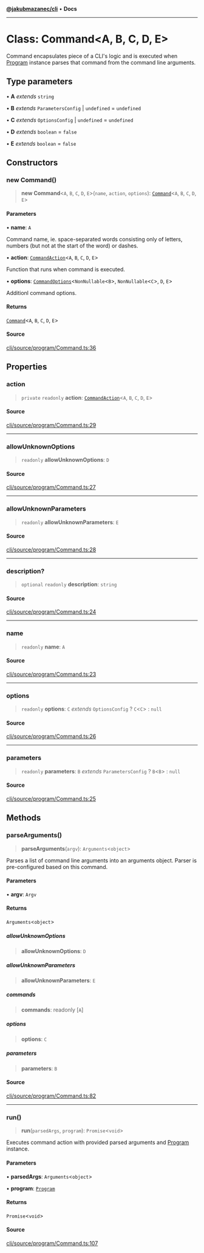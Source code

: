 [**@jakubmazanec/cli**](../README.md) • **Docs**

---

# Class: Command\<A, B, C, D, E\>

Command encapsulates piece of a CLI's logic and is executed when [Program](Program.md) instance
parses that command from the command line arguments.

## Type parameters

• **A** _extends_ `string`

• **B** _extends_ `ParametersConfig` \| `undefined` = `undefined`

• **C** _extends_ `OptionsConfig` \| `undefined` = `undefined`

• **D** _extends_ `boolean` = `false`

• **E** _extends_ `boolean` = `false`

## Constructors

### new Command()

> **new Command**\<`A`, `B`, `C`, `D`, `E`\>(`name`, `action`, `options`):
> [`Command`](Command.md)\<`A`, `B`, `C`, `D`, `E`\>

#### Parameters

• **name**: `A`

Command name, ie. space-separated words consisting only of letters, numbers (but not at the start of
the word) or dashes.

• **action**: [`CommandAction`](../type-aliases/CommandAction.md)\<`A`, `B`, `C`, `D`, `E`\>

Function that runs when command is executed.

• **options**: [`CommandOptions`](../type-aliases/CommandOptions.md)\<`NonNullable`\<`B`\>,
`NonNullable`\<`C`\>, `D`, `E`\>

Additionl command options.

#### Returns

[`Command`](Command.md)\<`A`, `B`, `C`, `D`, `E`\>

#### Source

[cli/source/program/Command.ts:36](https://github.com/jakubmazanec/js-tools/blob/45932621a19c677851f8bf60e4a28d217617972b/packages/cli/source/program/Command.ts#L36)

## Properties

### action

> `private` `readonly` **action**: [`CommandAction`](../type-aliases/CommandAction.md)\<`A`, `B`,
> `C`, `D`, `E`\>

#### Source

[cli/source/program/Command.ts:29](https://github.com/jakubmazanec/js-tools/blob/45932621a19c677851f8bf60e4a28d217617972b/packages/cli/source/program/Command.ts#L29)

---

### allowUnknownOptions

> `readonly` **allowUnknownOptions**: `D`

#### Source

[cli/source/program/Command.ts:27](https://github.com/jakubmazanec/js-tools/blob/45932621a19c677851f8bf60e4a28d217617972b/packages/cli/source/program/Command.ts#L27)

---

### allowUnknownParameters

> `readonly` **allowUnknownParameters**: `E`

#### Source

[cli/source/program/Command.ts:28](https://github.com/jakubmazanec/js-tools/blob/45932621a19c677851f8bf60e4a28d217617972b/packages/cli/source/program/Command.ts#L28)

---

### description?

> `optional` `readonly` **description**: `string`

#### Source

[cli/source/program/Command.ts:24](https://github.com/jakubmazanec/js-tools/blob/45932621a19c677851f8bf60e4a28d217617972b/packages/cli/source/program/Command.ts#L24)

---

### name

> `readonly` **name**: `A`

#### Source

[cli/source/program/Command.ts:23](https://github.com/jakubmazanec/js-tools/blob/45932621a19c677851f8bf60e4a28d217617972b/packages/cli/source/program/Command.ts#L23)

---

### options

> `readonly` **options**: `C` _extends_ `OptionsConfig` ? `C`\<`C`\> : `null`

#### Source

[cli/source/program/Command.ts:26](https://github.com/jakubmazanec/js-tools/blob/45932621a19c677851f8bf60e4a28d217617972b/packages/cli/source/program/Command.ts#L26)

---

### parameters

> `readonly` **parameters**: `B` _extends_ `ParametersConfig` ? `B`\<`B`\> : `null`

#### Source

[cli/source/program/Command.ts:25](https://github.com/jakubmazanec/js-tools/blob/45932621a19c677851f8bf60e4a28d217617972b/packages/cli/source/program/Command.ts#L25)

## Methods

### parseArguments()

> **parseArguments**(`argv`): `Arguments`\<`object`\>

Parses a list of command line arguments into an arguments object. Parser is pre-configured based on
this command.

#### Parameters

• **argv**: `Argv`

#### Returns

`Arguments`\<`object`\>

##### allowUnknownOptions

> **allowUnknownOptions**: `D`

##### allowUnknownParameters

> **allowUnknownParameters**: `E`

##### commands

> **commands**: readonly [`A`]

##### options

> **options**: `C`

##### parameters

> **parameters**: `B`

#### Source

[cli/source/program/Command.ts:82](https://github.com/jakubmazanec/js-tools/blob/45932621a19c677851f8bf60e4a28d217617972b/packages/cli/source/program/Command.ts#L82)

---

### run()

> **run**(`parsedArgs`, `program`): `Promise`\<`void`\>

Executes command action with provided parsed arguments and [Program](Program.md) instance.

#### Parameters

• **parsedArgs**: `Arguments`\<`object`\>

• **program**: [`Program`](Program.md)

#### Returns

`Promise`\<`void`\>

#### Source

[cli/source/program/Command.ts:107](https://github.com/jakubmazanec/js-tools/blob/45932621a19c677851f8bf60e4a28d217617972b/packages/cli/source/program/Command.ts#L107)
